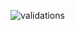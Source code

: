 ![validations](https://github.com/Carl0sPineda/FormValidation/assets/100396203/19449621-f7a3-47b5-898e-8876bd2716d0)
